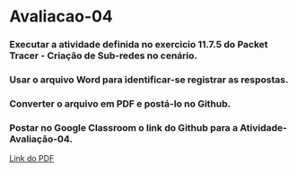 # Avaliacao-04

### Executar a atividade definida no exercicio 11.7.5 do Packet Tracer - Criação de Sub-redes no cenário.
### Usar o arquivo Word para identificar-se registrar as respostas. 
### Converter o arquivo em PDF e postá-lo no Github.
### Postar no Google Classroom o link do Github para a Atividade-Avaliação-04.

[Link do PDF]()
